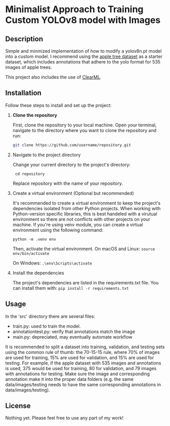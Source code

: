 # Minimalist Approach to Training Custom YOLOv8 model with Images

## Description

Simple and minmized implementation of how to modify a yolov8n.pt model into a custom model. 
I recommend using the [apple tree dataset](https://github.com/RoyVoetman/generated-apple-trees-fine-tuning) as a starter dataset, which includes annotations that adhere to the yolo format for 535 images of apple trees. 

This project also includes the use of [ClearML](https://clear.ml/docs/latest/docs/getting_started/mlops/mlops_first_steps/?utm_campaign=Signup%20Onboarding&utm_medium=email&_hsmi=234908432&_hsenc=p2ANqtz-9su_0Lu03rS1PJgSus3HmJKQoVU1VMAzfp3BM7Vje904BzFpog3MILNiHCETGbXXyTluuHVLQ374r5hbBjb8loARXwmA&utm_content=234908432&utm_source=hs_automation). 

## Installation

Follow these steps to install and set up the project:

1. **Clone the repository**

   First, clone the repository to your local machine. Open your terminal, navigate to the directory where you want to clone the repository and run:

   ```bash
   git clone https://github.com/username/repository.git

2. Navigate to the project directory

    Change your current directory to the project's directory:
   ```
    cd repository
   ```

    Replace repository with the name of your repository.

4. Create a virtual environment (Optional but recommended)

    It's recommended to create a virtual environment to keep the project's dependencies isolated from other Python projects. When working with Python-version specific libraries, this is best handeled with a virutual environment so there are not conflicts with other projects on your machine. If you're using venv module, you can create a virtual environment using the following command:

    `python -m .venv env`

    Then, activate the virtual environment. On macOS and Linux:
    `source env/bin/activate`

    On Windows:
    `.\env\Scripts\activate`

5. Install the dependencies

    The project's dependencies are listed in the requirements.txt file. You can install them with:
    `pip install -r requirements.txt` 

## Usage

In the 'src' directory there are several files:
* train.py: used to train the model.
* annotationtest.py: verify that annotations match the image
* main.py: depreciated, may eventually automate workflow

It is recommended to split a dataset into training, validation, and testing sets using the common rule of thumb: the 70-15-15 rule, where 70% of images are used for training, 15% are used for validation, and 15% are used for testing. For example, if the apple dataset with 535 images and annotations is used, 375 would be used for training, 80 for validation, and 79 images with annotations for testing. Make sure the image and corresponding annotation make it into the proper data folders (e.g. the same data/images/testing needs to have the same corresponding annotations in data/images/testing).

## License

Nothing yet. Please feel free to use any part of my work!
